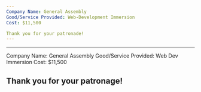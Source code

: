 ```yaml
---
Company Name: General Assembly
Good/Service Provided: Web-Development Immersion
Cost: $11,500

Thank you for your patronade!
---
```

---
Company Name: General Assembly
Good/Service Provided: Web Dev Immersion
Cost: $11,500

Thank you for your patronage!
---
